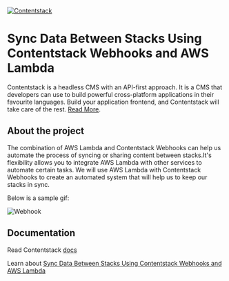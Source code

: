 [![Contentstack](https://www.contentstack.com/docs/static/images/contentstack.png)](https://www.contentstack.com/)

# Sync Data Between Stacks Using Contentstack Webhooks and AWS Lambda

Contentstack is a headless CMS with an API-first approach. It is a CMS that developers can use to build powerful cross-platform applications in their favourite languages. Build your application frontend, and Contentstack will take care of the rest. [Read More](https://www.contentstack.com/).

## About the project

The combination of AWS Lambda and Contentstack Webhooks can help us automate the process of syncing or sharing content between stacks.It's flexibility allows you to integrate AWS Lambda with other services to automate certain tasks. We will use AWS Lambda with Contentstack Webhooks to create an automated system that will help us to keep our stacks in sync.

Below is a sample gif: 

![Webhook](https://user-images.githubusercontent.com/29656920/97175602-c49dda00-17b9-11eb-90f2-f1676a981926.gif)


## Documentation

Read Contentstack [docs](https://www.contentstack.com/docs/)

Learn about [Sync Data Between Stacks Using Contentstack Webhooks and AWS Lambda]()

